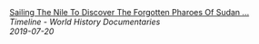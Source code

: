 <!--2024-07-21 00:18:13-->
<div class="yb">
  <a class="nodecor" href="/posts.html?istoriya/sailing_the_nile_to_discover_the_forgotten_pharoes_of_sudan_timeline">
    <img class="preview" data-videoid="sfqGa2RdEoU" src="https://i.ytimg.com/vi/sfqGa2RdEoU/hqdefault.jpg" align="middle" alt="">
  </a>
  <div class="inlbl text">
    <a class="nodecor" href="/posts.html?istoriya/sailing_the_nile_to_discover_the_forgotten_pharoes_of_sudan_timeline">Sailing The Nile To Discover The Forgotten Pharoes Of Sudan ...</a><br>
    <i class="smaller2">Timeline - World History Documentaries</i><br>
    <i class="smaller3">2019-07-20</i>
  </div>
</div>
